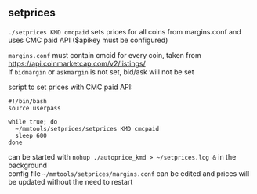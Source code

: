 ## setprices

`./setprices KMD cmcpaid` sets prices for all coins from margins.conf and uses CMC paid API ($apikey must be configured)  

`margins.conf` must contain cmcid for every coin, taken from https://api.coinmarketcap.com/v2/listings/  
If `bidmargin` or `askmargin` is not set, bid/ask will not be set  

script to set prices with CMC paid API:
```
#!/bin/bash
source userpass

while true; do
  ~/mmtools/setprices/setprices KMD cmcpaid
  sleep 600
done
```

can be started with `nohup ./autoprice_kmd > ~/setprices.log &` in the background  
config file `~/mmtools/setprices/margins.conf` can be edited and prices will be updated without the need to restart  
